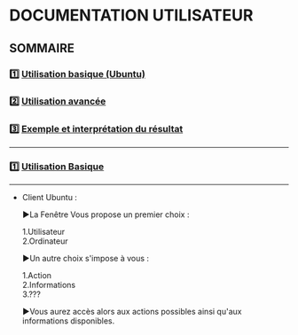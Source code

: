 # **DOCUMENTATION UTILISATEUR**

## **SOMMAIRE**

### :one: [Utilisation basique (Ubuntu)](https://github.com/WildCodeSchool/TSSR-2409-VERT-P2-G2-TheScriptingProject/edit/main/USER_GUIDE.md#one-utilisation-basique)

### :two: [Utilisation avancée]()
    
### :three: [Exemple et interprétation du résultat]()

---

### :one: [Utilisation Basique](https://github.com/WildCodeSchool/TSSR-2409-VERT-P2-G2-TheScriptingProject/edit/main/USER_GUIDE.md#one-utilisation-basique)

---

- Client Ubuntu :<br>

     ▶️La Fenêtre Vous propose un premier choix :<br>

   1.Utilisateur<br>
   2.Ordinateur<br>
  
     ▶️Un autre choix  s'impose à vous :<br>
  
   1.Action<br>
   2.Informations<br>
   3.???<br>
  
     ▶️Vous aurez accès alors aux actions possibles ainsi qu'aux informations disponibles.<br>


  
